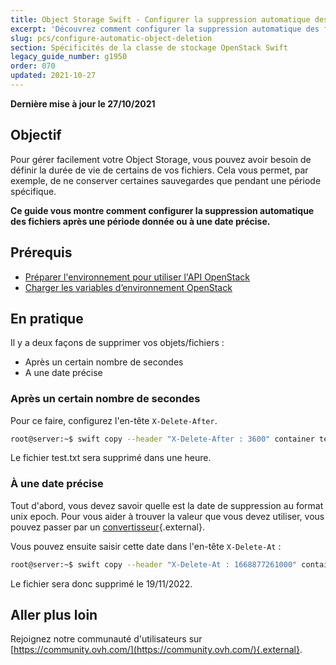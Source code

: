 ```yaml
---
title: Object Storage Swift - Configurer la suppression automatique des objets
excerpt: 'Découvrez comment configurer la suppression automatique des fichiers après une période donnée ou à une date précise'
slug: pcs/configure-automatic-object-deletion
section: Spécificités de la classe de stockage OpenStack Swift
legacy_guide_number: g1950
order: 070
updated: 2021-10-27
---
```


**Dernière mise à jour le 27/10/2021**

## Objectif

Pour gérer facilement votre Object Storage, vous pouvez avoir besoin de définir la durée de vie de certains de vos fichiers. Cela vous permet, par exemple, de ne conserver certaines sauvegardes que pendant une période spécifique.

**Ce guide vous montre comment configurer la suppression automatique des fichiers après une période donnée ou à une date précise.**

## Prérequis

- [Préparer l'environnement pour utiliser l'API OpenStack](https://docs.ovh.com/fr/public-cloud/prepare_the_environment_for_using_the_openstack_api/)
- [Charger les variables d’environnement OpenStack](https://docs.ovh.com/fr/public-cloud/set-openstack-environment-variables/)

## En pratique

Il y a deux façons de supprimer vos objets/fichiers :

- Après un certain nombre de secondes
- A une date précise

### Après un certain nombre de secondes

Pour ce faire, configurez l'en-tête `X-Delete-After`.

```bash
root@server:~$ swift copy --header "X-Delete-After : 3600" container test.txt
```

Le fichier test.txt sera supprimé dans une heure.

### À une date précise

Tout d'abord, vous devez savoir quelle est la date de suppression au format unix epoch.
Pour vous aider à trouver la valeur que vous devez utiliser, vous pouvez passer par un [convertisseur](http://www.epochconverter.com/){.external}.

Vous pouvez ensuite saisir cette date dans l'en-tête `X-Delete-At` :

```bash
root@server:~$ swift copy --header "X-Delete-At : 1668877261000" container test.txt
```

Le fichier sera donc supprimé le 19/11/2022.

## Aller plus loin

Rejoignez notre communauté d'utilisateurs sur [https://community.ovh.com/](https://community.ovh.com/){.external}.

